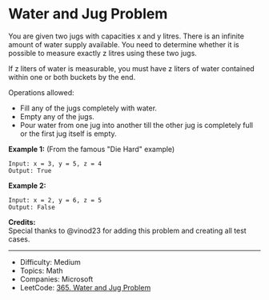 # Water and Jug Problem

You are given two jugs with capacities x and y litres. There is an infinite amount of water supply available. You need to determine whether it is possible to measure exactly z litres using these two jugs.

If z liters of water is measurable, you must have z liters of water contained within one or both buckets by the end.

Operations allowed:

* Fill any of the jugs completely with water.
* Empty any of the jugs.
* Pour water from one jug into another till the other jug is completely full or the first jug itself is empty.

**Example 1:** (From the famous "Die Hard" example)
```
Input: x = 3, y = 5, z = 4
Output: True
```
**Example 2:**
```
Input: x = 2, y = 6, z = 5
Output: False
```

**Credits:**  
Special thanks to @vinod23 for adding this problem and creating all test cases.

---

* Difficulty: Medium
* Topics: Math
* Companies: Microsoft
* LeetCode: [365. Water and Jug Problem](https://leetcode.com/problems/water-and-jug-problem/description/)
